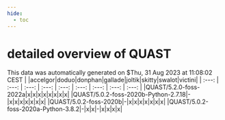 ```yaml
---
hide:
  - toc
---
```


detailed overview of QUAST
==========================


This data was automatically generated on $Thu, 31 Aug 2023 at 11:08:02 CEST
| |accelgor|doduo|donphan|gallade|joltik|skitty|swalot|victini|
| :---: | :---: | :---: | :---: | :---: | :---: | :---: | :---: | :---: |
|QUAST/5.2.0-foss-2022a|x|x|x|x|x|x|x|x|
|QUAST/5.0.2-foss-2020b-Python-2.7.18|-|x|x|x|x|x|x|x|
|QUAST/5.0.2-foss-2020b|-|x|x|x|x|x|x|x|
|QUAST/5.0.2-foss-2020a-Python-3.8.2|-|x|x|-|x|x|x|x|
